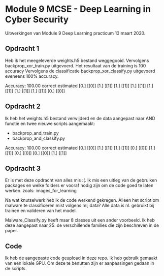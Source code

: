 # Module 9 MCSE - Deep Learning in Cyber Security
Uitwerkingen van Module 9 Deep Learning practicum 13 maart 2020.

## Opdracht 1
Heb ik het meegeleverde weights.h5 bestand weggegooid. Vervolgens backprop_xor_train.py uitgevoerd. Het resultaat van de training is 100 accuracy
Vervolgens de classificatie backprop_xor_classify.py uitgevoerd eveneens 100% accuracy.

Accuracy: 100.00
correct estimated
[0.] [[0]]
[1.] [[1]]
[1.] [[1]]
[1.] [[1]]
[1.] [[1]]
[1.] [[1]]
[1.] [[1]]
[0.] [[0]]


## Opdracht 2
Ik heb het weights.h5 bestand verwijderd en de data aangepast naar AND functie en twee nieuwe scripts aangemaakt:
- backprop_and_train.py
- backprop_and_classify.py

Accuracy: 100.00
correct estimated
[0.] [[0]]
[1.] [[1]]
[1.] [[1]]
[0.] [[0]]
[1.] [[1]]
[0.] [[0]]
[0.] [[0]]
[1.] [[1]]


## Opdracht 3
Er is met deze opdracht van alles mis :(. Ik mis een uitleg van de gebruiken packages en welke folders er vooraf nodig zijn om de code goed te laten werken.
zoals: images_for_learning

Na wat knutselwerk heb ik de code werkend gekregen. Alleen het script om malware te classificeren mist volgens mij data? Alle data is nl. gebruikt bij trainen en valideren van het model.

Malware_Classify.py heeft maar 8 classes uit een ander voorbeeld. Ik heb deze aangepast naar 25: de verschillende families die zijn beschreven in de paper.

## Code
Ik heb de aangepaste code geupload in deze repo. Ik heb gebruik gemaakt van een lokale GPU. Om deze te benutten zijn er  aanpassingen gedaan in de scripts. 
